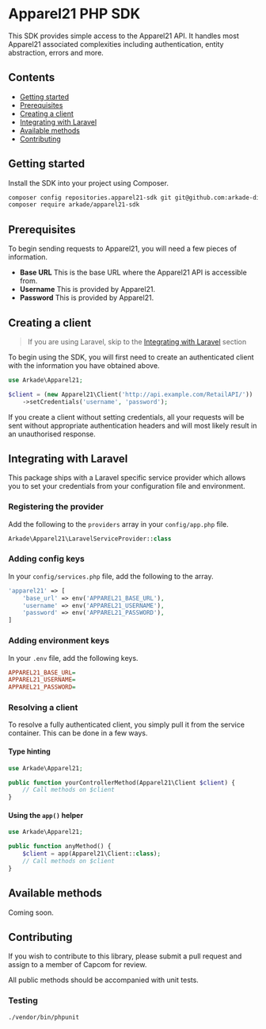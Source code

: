 # Apparel21 PHP SDK

This SDK provides simple access to the Apparel21 API. It handles most Apparel21 associated complexities including authentication, entity abstraction, errors and more.

## Contents

- [Getting started](#getting-started)
- [Prerequisites](#prerequisites)
- [Creating a client](#creating-a-client)
- [Integrating with Laravel](#integrating-with-laravel)
- [Available methods](#available-methods)
- [Contributing](#contributing)

## Getting started

Install the SDK into your project using Composer.

```bash
composer config repositories.apparel21-sdk git git@github.com:arkade-digital/apparel21-sdk.git
composer require arkade/apparel21-sdk
```

## Prerequisites

To begin sending requests to Apparel21, you will need a few pieces of information.

- __Base URL__ This is the base URL where the Apparel21 API is accessible from.
- __Username__ This is provided by Apparel21.
- __Password__ This is provided by Apparel21.

## Creating a client

> If you are using Laravel, skip to the [Integrating with Laravel](#integrating-with-laravel) section

To begin using the SDK, you will first need to create an authenticated client with the information you have obtained above.

```php
use Arkade\Apparel21;

$client = (new Apparel21\Client('http://api.example.com/RetailAPI/'))
    ->setCredentials('username', 'password');
```

If you create a client without setting credentials, all your requests will be sent without appropriate authentication headers and will most likely result in an unauthorised response.

## Integrating with Laravel

This package ships with a Laravel specific service provider which allows you to set your credentials from your configuration file and environment.

### Registering the provider

Add the following to the `providers` array in your `config/app.php` file.

```php
Arkade\Apparel21\LaravelServiceProvider::class
```

### Adding config keys

In your `config/services.php` file, add the following to the array.

```php
'apparel21' => [
    'base_url' => env('APPAREL21_BASE_URL'),
    'username' => env('APPAREL21_USERNAME'),
    'password' => env('APPAREL21_PASSWORD'),
]
```

### Adding environment keys

In your `.env` file, add the following keys.

```ini
APPAREL21_BASE_URL=
APPAREL21_USERNAME=
APPAREL21_PASSWORD=
```

### Resolving a client

To resolve a fully authenticated client, you simply pull it from the service container. This can be done in a few ways.

#### Type hinting

```php
use Arkade\Apparel21;

public function yourControllerMethod(Apparel21\Client $client) {
    // Call methods on $client
}
```

#### Using the `app()` helper

```php
use Arkade\Apparel21;

public function anyMethod() {
    $client = app(Apparel21\Client::class);
    // Call methods on $client
}
```

## Available methods

Coming soon.

## Contributing

If you wish to contribute to this library, please submit a pull request and assign to a member of Capcom for review.

All public methods should be accompanied with unit tests.

### Testing

```bash
./vendor/bin/phpunit
```
